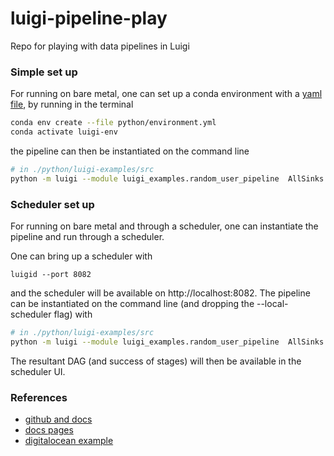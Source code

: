 # luigi-pipeline-play
Repo for playing with data pipelines in Luigi

### Simple set up

For running on bare metal, one can set up a conda environment with a [yaml file](./python/environment.yml), by running in the terminal
```bash
conda env create --file python/environment.yml
conda activate luigi-env
```

the pipeline can then be instantiated on the command line
```bash
# in ./python/luigi-examples/src
python -m luigi --module luigi_examples.random_user_pipeline  AllSinks --local-scheduler --workdir file-outputs
```

### Scheduler set up

For running on bare metal and through a scheduler, one can instantiate the pipeline and run through a scheduler.

One can bring up a scheduler with
```
luigid --port 8082
```
and the scheduler will be available on http://localhost:8082. The pipeline can be instantiated on the command line (and dropping the --local-scheduler flag) with
```bash
# in ./python/luigi-examples/src
python -m luigi --module luigi_examples.random_user_pipeline  AllSinks --workdir file-outputs
```
The resultant DAG (and success of stages) will then be available in the scheduler UI.


### References

- [github and docs](https://github.com/spotify/luigi)
- [docs pages](https://luigi.readthedocs.io/en/stable/running_luigi.html)
- [digitalocean example](https://www.digitalocean.com/community/tutorials/how-to-build-a-data-processing-pipeline-using-luigi-in-python-on-ubuntu-20-04)